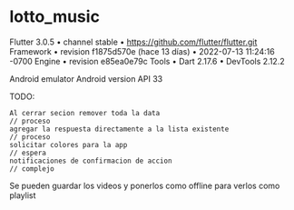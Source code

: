 # lotto_music

Flutter 3.0.5 • channel stable • https://github.com/flutter/flutter.git
Framework • revision f1875d570e (hace 13 días) • 2022-07-13 11:24:16 -0700
Engine • revision e85ea0e79c
Tools • Dart 2.17.6 • DevTools 2.12.2


Android emulator Android version API 33


TODO: 
```
Al cerrar secion remover toda la data                                           // proceso
agregar la respuesta directamente a la lista existente                          // proceso
solicitar colores para la app                                                   // espera
notificaciones de confirmacion de accion                                        // complejo
```

Se pueden guardar los videos y ponerlos como offline para verlos como playlist    